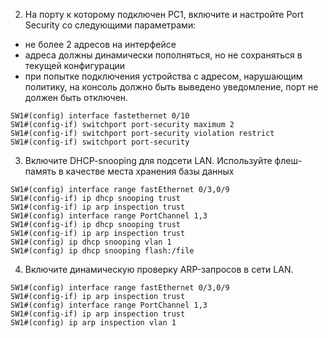 2. На порту к которому подключен PC1, включите и настройте Port Security со следующими параметрами:
  - не более 2 адресов на интерфейсе
  - адреса должны динамически пополняться, но не сохраняться в текущей конфигурации
  - при попытке подключения устройства с адресом, нарушающим политику, на консоль должно быть выведено уведомление, порт не должен быть отключен.
```
SW1#(config) interface fastethernet 0/10
SW1#(config-if) switchport port-security maximum 2
SW1#(config-if) switchport port-security violation restrict
SW1#(config-if) switchport port-security
```
3. Включите DHCP-snooping для подсети LAN. Используйте флеш-память в качестве места хранения базы данных
```
SW1#(config) interface range fastEthernet 0/3,0/9
SW1#(config-if) ip dhcp snooping trust
SW1#(config-if) ip arp inspection trust
SW1#(config) interface range PortChannel 1,3
SW1#(config-if) ip dhcp snooping trust
SW1#(config-if) ip arp inspection trust
SW1#(config) ip dhcp snooping vlan 1
SW1#(config) ip dhcp snooping flash:/file
```
4. Включите динамическую проверку ARP-запросов в сети LAN.
```
SW1#(config) interface range fastEthernet 0/3,0/9
SW1#(config-if) ip arp inspection trust
SW1#(config) interface range PortChannel 1,3
SW1#(config-if) ip arp inspection trust
SW1#(config) ip arp inspection vlan 1
```